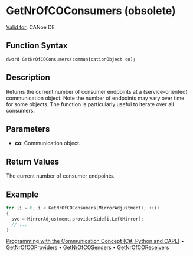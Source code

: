# GetNrOfCOConsumers (obsolete)

[Valid for](../../../Shared/FeatureAvailability.md):  CANoe DE

## Function Syntax

```
dword GetNrOfCOConsumers(communicationObject co);
```

## Description

Returns the current number of consumer endpoints at a (service-oriented) communication object. Note the number of endpoints may vary over time for some objects. The function is particularly useful to iterate over all consumers.

## Parameters

- **co**: Communication object.

## Return Values

The current number of consumer endpoints.

## Example

```c
for (i = 0; i < GetNrOfCOConsumers(MirrorAdjustment); ++i)
{
  svc = MirrorAdjustment.providerSide[i,LeftMirror];
  // ...
}
```

[Programming with the Communication Concept (C#, Python and CAPL)](../../../CANoeCANalyzer/CommunicationConcept/Programming/CCP.md) • [GetNrOfCOProviders](CAPLfunctionGetNrOfCOProviders.md) • [GetNrOfCOSenders](CAPLfunctionGetNrOfCOSenders.md) • [GetNrOfCOReceivers](CAPLfunctionGetNrOfCOReceivers.md)
